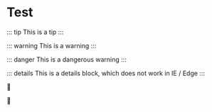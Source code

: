 # Test

::: tip This is a tip ::: 

::: warning This is a warning :::

::: danger This is a dangerous warning :::

::: details This is a details block, which does not work in IE / Edge :::

:tada: 

:100:

